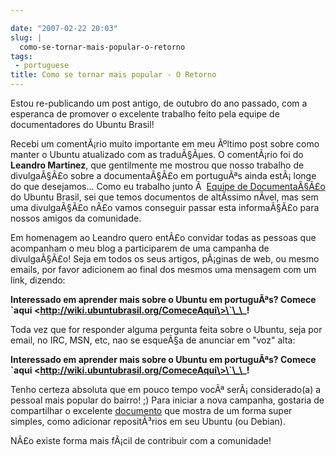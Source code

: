 ```yaml
---

date: "2007-02-22 20:03"
slug: |
  como-se-tornar-mais-popular-o-retorno
tags:
 - portuguese
title: Como se tornar mais popular - O Retorno
---
```


Estou re-publicando um post antigo, de outubro do ano passado, com a
esperanca de promover o excelente trabalho feito pela equipe de
documentadores do Ubuntu Brasil!

Recebi um comentÃ¡rio muito importante em meu Ãºltimo post sobre como
manter o Ubuntu atualizado com as traduÃ§Ãµes. O comentÃ¡rio foi do
**Leandro Martinez**, que gentilmente me mostrou que nosso trabalho de
divulgaÃ§Ã£o sobre a documentaÃ§Ã£o em portuguÃªs ainda estÃ¡ longe do
que desejamos... Como eu trabalho junto Ã  [Equipe de
DocumentaÃ§Ã£o](http://wiki.ubuntubrasil.org/TimeDeDocumentacao) do
Ubuntu Brasil, sei que temos documentos de altÃ­ssimo nÃ­vel, mas sem
uma divulgaÃ§Ã£o nÃ£o vamos conseguir passar esta informaÃ§Ã£o para
nossos amigos da comunidade.

Em homenagem ao Leandro quero entÃ£o convidar todas as pessoas que
acompanham o meu blog a participarem de uma campanha de divulgaÃ§Ã£o!
Seja em todos os seus artigos, pÃ¡ginas de web, ou mesmo emails, por
favor adicionem ao final dos mesmos uma mensagem com um link, dizendo:

**Interessado em aprender mais sobre o Ubuntu em portuguÃªs? Comece
\`aqui \<http://wiki.ubuntubrasil.org/ComeceAqui\>\`\_\_!**

Toda vez que for responder alguma pergunta feita sobre o Ubuntu, seja
por email, no IRC, MSN, etc, nao se esqueÃ§a de anunciar em "voz" alta:

**Interessado em aprender mais sobre o Ubuntu em portuguÃªs? Comece
\`aqui \<http://wiki.ubuntubrasil.org/ComeceAqui\>\`\_\_!**

Tenho certeza absoluta que em pouco tempo vocÃª serÃ¡ considerado(a) a
pessoal mais popular do bairro! ;) Para iniciar a nova campanha,
gostaria de compartilhar o excelente
[documento](http://wiki.ubuntubrasil.org/AdicionandoRepositorios) que
mostra de um forma super simples, como adicionar repositÃ³rios em seu
Ubuntu (ou Debian).

NÃ£o existe forma mais fÃ¡cil de contribuir com a comunidade!
